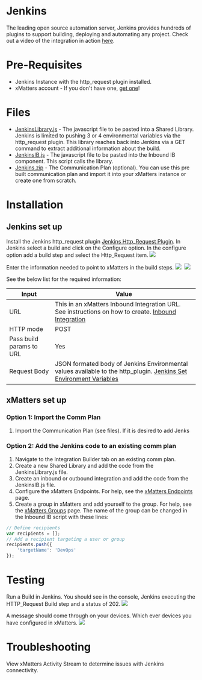 # Jenkins
The leading open source automation server, Jenkins provides hundreds of plugins to support building, deploying and automating any project. Check out a video of the integration in action [here](media/JenkinsBuild.mp4). 

# Pre-Requisites
* Jenkins Instance with the http_request plugin installed.
* xMatters account - If you don't have one, [get one](https://www.xmatters.com)!

# Files
* [JenkinsLibrary.js](JenkinsLibrary.js) - The javascript file to be pasted into a Shared Library. Jenkins is limited to pushing 3 or 4 environmental variables via the http_request plugin.  This library reaches back into Jenkins via a GET command to extract additional information about the build. 
* [JenkinsIB.js](JenkinsIB.js) - The javascript file to be pasted into the Inbound IB component.  This script calls the library.
* [Jenkins.zip](Jenkins.zip) - The Communication Plan (optional).  You can use this pre built communication plan and import it into your xMatters instance or create one from scratch. 

# Installation

## Jenkins set up
Install the Jenkins http_request plugin [Jenkins Http_Request Plugin](https://wiki.jenkins-ci.org/display/JENKINS/HTTP+Request+Plugin).  In Jenkins select a build and click on the Configure option.  In the configure option add a build step and select the Http_Request item.
<kbd>
<img src="media/http_request.png">
</kbd>

Enter the information needed to point to xMatters in the build steps.
<kbd>
<img src="media/build_step_part1.png">
</kbd>
<kbd>
<img src="media/build_step_part2.png">
</kbd>

See the below list for the required information:

| Input | Value |
| ----- | ------|
| URL   | This in an xMatters Inbound Integration URL.  See instructions on how to create. [Inbound Integration](https://help.xmatters.com/OnDemand/xmodwelcome/integrationbuilder/build-integrations.htm) |
| HTTP mode | POST |
| Pass build params to URL| Yes |
| Request Body | JSON formated body of Jenkins Environmental values available to the http_plugin. [Jenkins Set Environment Variables](https://wiki.jenkins-ci.org/display/JENKINS/Building+a+software+project) |


## xMatters set up
### Option 1: Import the Comm Plan
1. Import the Communication Plan (see files).  If it is desired to add Jenks


### Option 2: Add the Jenkins code to an existing comm plan
1. Navigate to the Integration Builder tab on an existing comm plan. 
2. Create a new Shared Library and add the code from the JenkinsLibrary.js file. 
3. Create an inbound or outbound integration and add the code from the JenkinsIB.js file.
4. Configure the xMatters Endpoints. For help, see the [xMatters Endpoints](https://help.xmatters.com/OnDemand/xmodwelcome/integrationbuilder/configure-endpoints.htm) page. 
5. Create a group in xMatters and add yourself to the group. For help, see the [xMatters Groups](https://help.xmatters.com/OnDemand/groups/groups.htm) page.  The name of the group can be changed in the Inbound IB script with these lines:
```javascript
// Define recipients
var recipients = [];
// Add a recipient targeting a user or group
recipients.push({
    'targetName': 'DevOps'
});
```
   
# Testing
Run a Build in Jenkins.  You should see in the console, Jenkins executing the HTTP_Request Build step and a status of 202.
<kbd>
<img src="media/JenkinsConsole.png">
</kbd>

A message should come through on your devices.  Which ever devices you have configured in xMatters.
<kbd>
<img src="media/DeviceMessage.png">
</kbd>

# Troubleshooting
View xMatters Activity Stream to determine issues with Jenkins connectivity.

